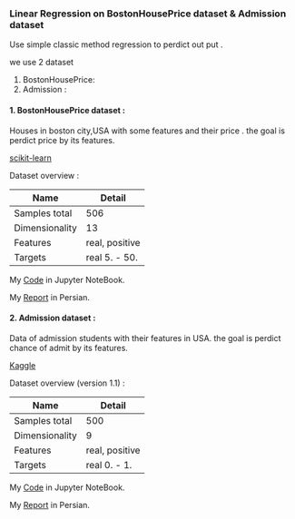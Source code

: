 ### Linear Regression on BostonHousePrice dataset & Admission dataset
Use simple classic method regression to perdict out put .

we use 2 dataset 
1. BostonHousePrice: 
2. Admission : 

#### 1. BostonHousePrice dataset :
Houses in boston city,USA with some features and their price . the goal is perdict price by its features.

[scikit-learn](https://scikit-learn.org/stable/modules/generated/sklearn.datasets.load_boston.html)

Dataset overview :

 Name          | Detail
-------------  | -------------
Samples total  | 506
Dimensionality | 13
Features       | real, positive
Targets        | real 5. - 50.

My [Code](https://github.com/alisharifi2000/Machine-learning-course-sbu/blob/master/Project1/linear_regression.ipynb) in Jupyter NoteBook.

My [Report](https://github.com/alisharifi2000/Machine-learning-course-sbu/blob/master/Project1/housing.pdf) in Persian.

#### 2. Admission dataset :
Data of admission students with their features in USA. the goal is perdict chance of admit by its features.

[Kaggle](https://www.kaggle.com/mohansacharya/graduate-admissions)

Dataset overview (version 1.1) :

 Name          | Detail
-------------  | -------------
Samples total  | 500
Dimensionality | 9
Features       | real, positive
Targets        | real 0. - 1.

My [Code](https://github.com/alisharifi2000/Machine-learning-course-sbu/blob/master/Project1/linear_regression1.ipynb) in Jupyter NoteBook.

My [Report](https://github.com/alisharifi2000/Machine-learning-course-sbu/blob/master/Project1/Admission_Predict.pdf) in Persian.
